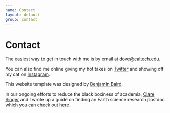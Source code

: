 ```yaml
---
name: Contact
layout: default
group: contact
---
```


<h1 class="page-header text-center"> Contact </h1>

The easiest way to get in touch with me is by email at [dove@caltech.edu](mailto:dove@caltech.edu). 

You can also find me online giving my hot takes on <a href="http://twitter.com/SoLilyQuizing" target="_blank">Twitter</a> and showing off my cat on <a href="https://instagram.com/SoLilyQuizing" target="_blank">Instagram</a>.

This website template was designed by <a href="https://github.com/bbarad/bbarad.github.io" target="_blank">Benjamin Baird</a>.



In our ongoing efforts to reduce the black boxiness of academia, <a href="https://claresinger.github.io/" target="_blank">Clare Singer</a> and I wrote up a guide on finding an Earth science research postdoc which you can check out <a href="https://docs.google.com/document/d/13fKYtOUZ7njCla7BroWn1yCCfj1ZHePvMhnSVy9Xba0/edit#heading=h.eert3u5muawq" target="_blank">here</a> .
